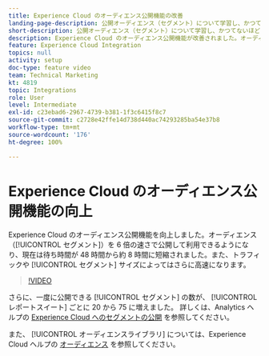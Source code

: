 ```yaml
---
title: Experience Cloud のオーディエンス公開機能の改善
landing-page-description: 公開オーディエンス（セグメント）について学習し、かつてないほどに短時間で利用できるようにします。
short-description: 公開オーディエンス（セグメント）について学習し、かつてないほどに短時間で利用できるようにします。
description: Experience Cloud のオーディエンス公開機能が改善されました。オーディエンス（セグメント）を 6 倍の速さで公開して利用できるようになり、現在は待ち時間が 48 時間から約 8 時間に短縮されました。トラフィックや セグメント サイズによってはさらに高速になります。
feature: Experience Cloud Integration
topics: null
activity: setup
doc-type: feature video
team: Technical Marketing
kt: 4819
topic: Integrations
role: User
level: Intermediate
exl-id: c23ebad6-2967-4739-b381-1f3c6415f8c7
source-git-commit: c2728e42ffe14d738d440ac74293285ba54e37b8
workflow-type: tm+mt
source-wordcount: '176'
ht-degree: 100%

---
```


# Experience Cloud のオーディエンス公開機能の向上

Experience Cloud のオーディエンス公開機能を向上しました。オーディエンス（[!UICONTROL セグメント]）を 6 倍の速さで公開して利用できるようになり、現在は待ち時間が 48 時間から約 8 時間に短縮されました。また、トラフィックや [!UICONTROL セグメント] サイズによってはさらに高速になります。

>[!VIDEO](https://video.tv.adobe.com/v/32842/?quality=12&learn=on)

さらに、一度に公開できる [!UICONTROL セグメント] の数が、 [!UICONTROL レポートスイート] ごとに 20 から 75 に増えました。
詳しくは、Analytics ヘルプの [Experience Cloud へのセグメントの公開](https://experienceleague.adobe.com/docs/analytics/components/segmentation/segmentation-workflow/seg-publish.html?lang=ja) を参照してください。

また、 [!UICONTROL オーディエンスライブラリ] については、Experience Cloud ヘルプの [オーディエンス](https://experienceleague.adobe.com/docs/core-services/interface/audiences/audience-library.html?lang=ja) を参照してください。
